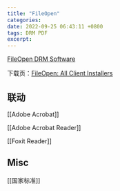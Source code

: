 ```yaml
---
title: "FileOpen"
categories: 
date: 2022-09-25 06:43:11 +0800
tags: DRM PDF
excerpt: 
---
```


[FileOpen DRM Software](https://www.fileopen.com/)

下载页：[FileOpen: All Client Installers](https://plugin.fileopen.com/all.aspx)

## 联动

[[Adobe Acrobat]]

[[Adobe Acrobat Reader]]

[[Foxit Reader]]

## Misc

[[国家标准]]


